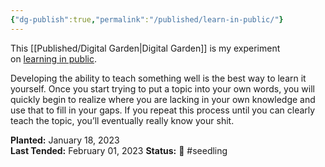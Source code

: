 ```yaml
---
{"dg-publish":true,"permalink":"/published/learn-in-public/"}
---
```



This [[Published/Digital Garden\|Digital Garden]] is my experiment on [learning in public](https://www.swyx.io/learn-in-public/). 

Developing the ability to teach something well is the best way to learn it yourself. Once you start trying to put a topic into your own words, you will quickly begin to realize where you are lacking in your own knowledge and use that to fill in your gaps. If you repeat this process until you can clearly teach the topic, you’ll eventually really know your shit.

**Planted:** January 18, 2023  
**Last Tended:** February 01, 2023
**Status:** 🌱 #seedling 